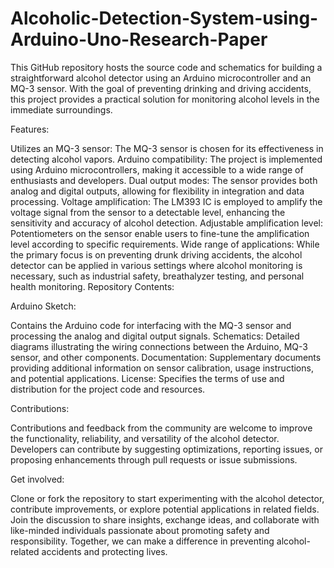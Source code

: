 # Alcoholic-Detection-System-using-Arduino-Uno-Research-Paper
This GitHub repository hosts the source code and schematics for building a straightforward alcohol detector using an Arduino microcontroller and an MQ-3 sensor. With the goal of preventing drinking and driving accidents, this project provides a practical solution for monitoring alcohol levels in the immediate surroundings.

Features:

Utilizes an MQ-3 sensor: The MQ-3 sensor is chosen for its effectiveness in detecting alcohol vapors.
Arduino compatibility: The project is implemented using Arduino microcontrollers, making it accessible to a wide range of enthusiasts and developers.
Dual output modes: The sensor provides both analog and digital outputs, allowing for flexibility in integration and data processing.
Voltage amplification: The LM393 IC is employed to amplify the voltage signal from the sensor to a detectable level, enhancing the sensitivity and accuracy of alcohol detection.
Adjustable amplification level: Potentiometers on the sensor enable users to fine-tune the amplification level according to specific requirements.
Wide range of applications: While the primary focus is on preventing drunk driving accidents, the alcohol detector can be applied in various settings where alcohol monitoring is necessary, such as industrial safety, breathalyzer testing, and personal health monitoring.
Repository Contents:

Arduino Sketch: 

Contains the Arduino code for interfacing with the MQ-3 sensor and processing the analog and digital output signals.
Schematics: Detailed diagrams illustrating the wiring connections between the Arduino, MQ-3 sensor, and other components.
Documentation: Supplementary documents providing additional information on sensor calibration, usage instructions, and potential applications.
License: Specifies the terms of use and distribution for the project code and resources.

Contributions:

Contributions and feedback from the community are welcome to improve the functionality, reliability, and versatility of the alcohol detector. Developers can contribute by suggesting optimizations, reporting issues, or proposing enhancements through pull requests or issue submissions.

Get involved:

Clone or fork the repository to start experimenting with the alcohol detector, contribute improvements, or explore potential applications in related fields. Join the discussion to share insights, exchange ideas, and collaborate with like-minded individuals passionate about promoting safety and responsibility. Together, we can make a difference in preventing alcohol-related accidents and protecting lives.
